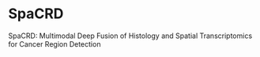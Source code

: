 # SpaCRD
SpaCRD: Multimodal Deep Fusion of Histology and Spatial Transcriptomics for Cancer Region Detection
